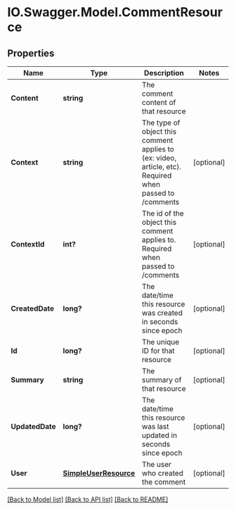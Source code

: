 # IO.Swagger.Model.CommentResource
## Properties

Name | Type | Description | Notes
------------ | ------------- | ------------- | -------------
**Content** | **string** | The comment content of that resource | 
**Context** | **string** | The type of object this comment applies to (ex: video, article, etc). Required when passed to /comments | [optional] 
**ContextId** | **int?** | The id of the object this comment applies to.  Required when passed to /comments | [optional] 
**CreatedDate** | **long?** | The date/time this resource was created in seconds since epoch | [optional] 
**Id** | **long?** | The unique ID for that resource | [optional] 
**Summary** | **string** | The summary of that resource | [optional] 
**UpdatedDate** | **long?** | The date/time this resource was last updated in seconds since epoch | [optional] 
**User** | [**SimpleUserResource**](SimpleUserResource.md) | The user who created the comment | [optional] 

[[Back to Model list]](../README.md#documentation-for-models) [[Back to API list]](../README.md#documentation-for-api-endpoints) [[Back to README]](../README.md)

